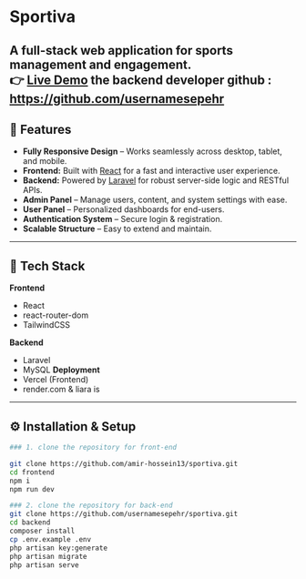 # Sportiva

A full-stack web application for sports management and engagement.  
👉 [Live Demo](https://sportiva-gamma.vercel.app)
the backend developer github : https://github.com/usernamesepehr
---

## 🚀 Features

- **Fully Responsive Design** – Works seamlessly across desktop, tablet, and mobile.
- **Frontend:** Built with [React](https://react.dev/) for a fast and interactive user experience.
- **Backend:** Powered by [Laravel](https://laravel.com/) for robust server-side logic and RESTful APIs.
- **Admin Panel** – Manage users, content, and system settings with ease.
- **User Panel** – Personalized dashboards for end-users.
- **Authentication System** – Secure login & registration.
- **Scalable Structure** – Easy to extend and maintain.
---

## 📂 Tech Stack

**Frontend**
- React  
- react-router-dom
- TailwindCSS 

**Backend**
- Laravel  
- MySQL
**Deployment**
- Vercel (Frontend)  
- render.com & liara is 

---

## ⚙️ Installation & Setup

```bash
### 1. clone the repository for front-end

git clone https://github.com/amir-hossein13/sportiva.git  
cd frontend  
npm i  
npm run dev  

### 2. clone the repository for back-end
git clone https://github.com/usernamesepehr/sportiva.git 
cd backend
composer install
cp .env.example .env
php artisan key:generate
php artisan migrate
php artisan serve
